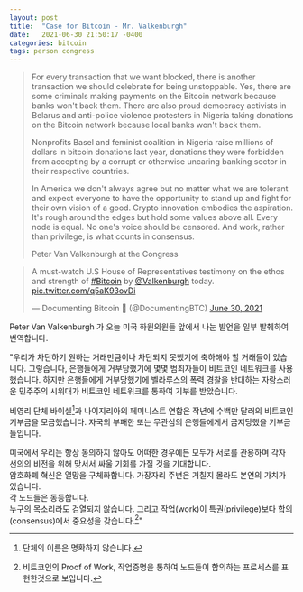 ```yaml
---
layout: post
title:  "Case for Bitcoin - Mr. Valkenburgh"
date:   2021-06-30 21:50:17 -0400
categories: bitcoin
tags: person congress
---
```


>For every transaction that we want blocked, there is another transaction we should celebrate for being unstoppable. Yes, there are some criminals making payments on the Bitcoin network because banks won't back them. There are also proud democracy activists in Belarus and anti-police violence protesters in Nigeria taking donations on the Bitcoin network because local banks won't back them.
>
>Nonprofits Basel and feminist coalition in Nigeria raise millions of dollars in bitcoin donations last year, donations they were forbidden from accepting by a corrupt or otherwise uncaring banking sector in their respective countries.
>
>In America we don't always agree but no matter what we are tolerant and expect everyone to have the opportunity to stand up and fight for their own vision of a good. Crypto innovation embodies the aspiration. It's rough around the edges but hold some values above all. Every node is equal. No one's voice should be censored. And work, rather than privilege, is what counts in consensus.
>
>Peter Van Valkenburgh at the Congress

<div class="tweet">
<blockquote class="twitter-tweet"><p lang="en" dir="ltr">A must-watch U.S House of Representatives testimony on the ethos and strength of <a href="https://twitter.com/hashtag/Bitcoin?src=hash&amp;ref_src=twsrc%5Etfw">#Bitcoin</a> by <a href="https://twitter.com/valkenburgh?ref_src=twsrc%5Etfw">@Valkenburgh</a> today. <a href="https://t.co/q5aK93ovDi">pic.twitter.com/q5aK93ovDi</a></p>&mdash; Documenting Bitcoin 📄 (@DocumentingBTC) <a href="https://twitter.com/DocumentingBTC/status/1410250679105605642?ref_src=twsrc%5Etfw">June 30, 2021</a></blockquote> <script async src="https://platform.twitter.com/widgets.js" charset="utf-8"></script>
</div>

Peter Van Valkenburgh 가 오늘 미국 하원의원들 앞에서 나눈 발언을 일부 발췌하여 번역합니다.

"우리가 차단하기 원하는 거래만큼이나 차단되지 못했기에 축하해야 할 거래들이 있습니다. 그렇습니다, 은행들에게 거부당했기에 몇몇 범죄자들이 비트코인 네트워크를 사용했습니다. 하지만 은행들에게 거부당했기에 벨라루스의 폭력 경찰을 반대하는 자랑스러운 민주주의 시위대가 비트코인 네트워크를 통하여 기부를 받았습니다.

비영리 단체 바이셀[^1]과 나이지리아의 페미니스트 연합은 작년에 수백만 달러의 비트코인 기부금을 모금했습니다.  자국의 부패한 또는 무관심의 은행들에게서 금지당했을 기부금들입니다.

미국에서 우리는 항상 동의하지 않아도 어떠한 경우에든 모두가 서로를 관용하며 각자 선의의 비전을 위해 맞서서 싸울 기회를 가질 것을 기대합니다.  
암호화폐 혁신은 열망을 구체화합니다.
가장자리 주변은 거칠지 몰라도 본연의 가치가 있습니다.  
각 노드들은 동등합니다.  
누구의 목소리라도 검열되지 않습니다.
그리고 작업(work)이 특권(privilege)보다 합의(consensus)에서 중요성을 갖습니다.[^2]"


[^1]: 단체의 이름은 명확하지 않습니다.
[^2]: 비트코인의 Proof of Work, 작업증명을 통하여 노드들이 합의하는 프로세스를 표현한것으로 보입니다.
